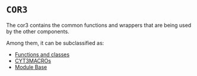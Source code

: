 # `COR3`

The cor3 contains the common functions and wrappers that are being used by the other components.

Among them, it can be subclassified as:

* [Functions and classes](./cyt3funcsandclasses.md)
* [CYT3MACROs](./cyt3macros.md)
* [Module Base](./cyt3module.md)

